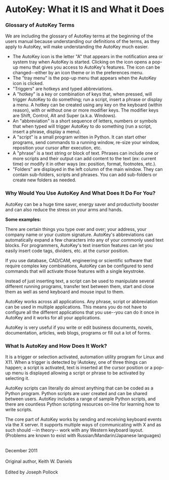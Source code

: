 <h1>AutoKey: What it IS and What it Does</h1>

<h3>Glossary of AutoKey Terms</h3>

<p>We are including the glossary of AutoKey terms at the beginning of the users manual because understanding our definitions of the terms, as they apply to AutoKey, will make understanding the AutoKey much easier.</p>
<ul>
<li>The AutoKey icon is the letter "A"  that appears in the notification area or system tray when AutoKey is started.  Clicking on the icon opens a pop-up menu that gives you access to AutoKey's features.  The icon can be changed--either by an icon theme or in the preferences menu.<br>
</li>
<li>The "tray menu" is the pop-up menu that appears when the AutoKey icon is clicked.<br>
</li>
<li>"Triggers" are hotkeys and typed abbreviations.<br>
</li>
<li>A "hotkey" is a key or combination of keys that, when pressed, will trigger AutoKey to do something; run a script, insert a phrase or display a menu. A hotkey can be created using any key on the keyboard (within reason), with or without one or more modifier keys. The modifier keys are Shift, Control, Alt and Super (a.k.a. Windows).<br>
</li>
<li>An "abbreviation" is a short sequence of letters, numbers or symbols that when typed will trigger AutoKey to do something (run a script, insert a phrase, display a menu).<br>
</li>
<li>A "script" is a small program written in Python.  It can start other programs, send commands to a running window, re-size your window, reposition your cursor after execution, etc.<br>
</li>
<li>A "phrase" is a text string or block of text.  Phrases can include one or more scripts and their output can add content to the text (ex: current time) or modify it in other ways (ex: position, format, footnotes, etc.).<br>
</li>
<li>"Folders" are displayed in the left column of the main window. They can contain sub-folders, scripts and phrases. You can add sub-folders or create new folders as needed.<br>
</li></ul>

<h3>Why Would You Use AutoKey And What Does It Do For You?</h3>

<p>AutoKey can be a huge time saver, energy saver and productivity booster and can also reduce the stress on your arms and hands.</p>
<p><b>Some examples:</b></p>
<p>There are certain things you type over and over; your address, your company name or your custom signature.  AutoKey's abbreviations can automatically expand a few characters into any of your commonly used text blocks.  For programmers, AutoKey's text insertion features can let you easily insert code tags, dividers, etc. at the cursor position.</p>
<p>If you use database, CAD/CAM, engineering or scientific software that require complex key combinations, AutoKey can be configured to send commands that will activate those features with a single keystroke.</p>
<p> Instead of just inserting text, a script can be used to manipulate several different running programs, transfer text between them, start and close them as well as send keyboard and mouse input to them.</p>
<p> AutoKey works across all applications. Any phrase, script or abbreviation can be used in multiple applications.  This means you do not have to configure all the different applications that you use--you can do it once in AutoKey and it works for all your applications.</p>
<p> AutoKey is very useful if you write or edit business documents, novels, documentation, articles, web blogs, programs or fill out a lot of forms.</p>

<h3>What Is AutoKey and How Does It Work?</h3>

<p>It is a trigger or selection activated,  automation utility program for Linux and X11.  When a trigger is detected by !Autokey, one of three things can happen; a script is activated, text is inserted at the cursor position or a pop-up menu is displayed allowing a script or phrase to be activated by selecting it.</p>

<p>AutoKey scripts can literally do almost anything that can be coded as a Python program. Python scripts are user created and can be shared between users. AutoKey includes a range of sample Python scripts, and there are countless Python scripting resources on-line for learning how to write scripts.</p>

<p>The core part of AutoKey works by sending and receiving keyboard events via the X server. It supports multiple ways of communicating with X and as such should --in theory-- work with any Western keyboard layout. (Problems are known to exist with Russian/Mandarin/Japanese languages)</p>
<p>
<br />
December 2011<br>
<br />
Original author, Keith W. Daniels<br>
<br />
Edited by Joseph Pollock<br>
</p>